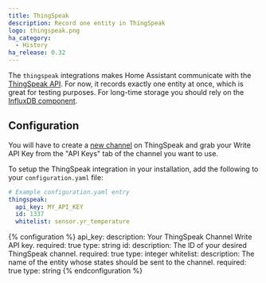 ```yaml
---
title: ThingSpeak
description: Record one entity in ThingSpeak
logo: thingspeak.png
ha_category:
  - History
ha_release: 0.32
---
```


The `thingspeak` integrations makes Home Assistant communicate with the [ThingSpeak API](https://thingspeak.com/).
For now, it records exactly one entity at once, which is great for testing purposes. For long-time storage you should rely on the [InfluxDB component](/integrations/influxdb/).

## Configuration

You will have to create a [new channel](https://thingspeak.com/channels/new) on ThingSpeak and grab your Write API Key from the "API Keys" tab of the channel you want to use.

To setup the ThingSpeak integration in your installation, add the following to your `configuration.yaml` file:

```yaml
# Example configuration.yaml entry
thingspeak:
  api_key: MY_API_KEY
  id: 1337
  whitelist: sensor.yr_temperature
```

{% configuration %}
api_key:
  description: Your ThingSpeak Channel Write API key.
  required: true
  type: string
id:
  description: The ID of your desired ThingSpeak channel.
  required: true
  type: integer
whitelist:
  description: The name of the entity whose states should be sent to the channel.
  required: true
  type: string
{% endconfiguration %}
